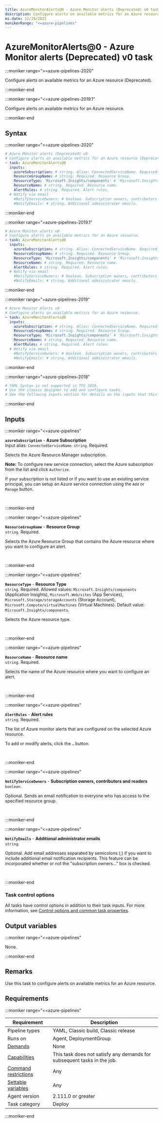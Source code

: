 ```yaml
---
title: AzureMonitorAlerts@0 - Azure Monitor alerts (Deprecated) v0 task
description: Configure alerts on available metrics for an Azure resource (Deprecated).
ms.date: 12/19/2022
monikerRange: "<=azure-pipelines"
---
```


# AzureMonitorAlerts@0 - Azure Monitor alerts (Deprecated) v0 task

<!-- :::description::: -->
:::moniker range=">=azure-pipelines-2020"

<!-- :::editable-content name="description"::: -->
Configure alerts on available metrics for an Azure resource (Deprecated).
<!-- :::editable-content-end::: -->

:::moniker-end

:::moniker range="<=azure-pipelines-2019.1"

<!-- :::editable-content name="description"::: -->
Configure alerts on available metrics for an Azure resource.
<!-- :::editable-content-end::: -->

:::moniker-end
<!-- :::description-end::: -->

<!-- :::syntax::: -->
## Syntax

:::moniker range=">=azure-pipelines-2020"

```yaml
# Azure Monitor alerts (Deprecated) v0
# Configure alerts on available metrics for an Azure resource (Deprecated).
- task: AzureMonitorAlerts@0
  inputs:
    azureSubscription: # string. Alias: ConnectedServiceName. Required. Azure Subscription. 
    ResourceGroupName: # string. Required. Resource Group. 
    ResourceType: 'Microsoft.Insights/components' # 'Microsoft.Insights/components' | 'Microsoft.Web/sites' | 'Microsoft.Storage/storageAccounts' | 'Microsoft.Compute/virtualMachines'. Required. Resource Type. Default: Microsoft.Insights/components.
    ResourceName: # string. Required. Resource name. 
    AlertRules: # string. Required. Alert rules. 
  # Notify via email
    #NotifyServiceOwners: # boolean. Subscription owners, contributors and readers. 
    #NotifyEmails: # string. Additional administrator emails.
```

:::moniker-end

:::moniker range="=azure-pipelines-2019.1"

```yaml
# Azure Monitor alerts v0
# Configure alerts on available metrics for an Azure resource.
- task: AzureMonitorAlerts@0
  inputs:
    azureSubscription: # string. Alias: ConnectedServiceName. Required. Azure Subscription. 
    ResourceGroupName: # string. Required. Resource Group. 
    ResourceType: 'Microsoft.Insights/components' # 'Microsoft.Insights/components' | 'Microsoft.Web/sites' | 'Microsoft.Storage/storageAccounts' | 'Microsoft.Compute/virtualMachines'. Required. Resource Type. Default: Microsoft.Insights/components.
    ResourceName: # string. Required. Resource name. 
    AlertRules: # string. Required. Alert rules. 
  # Notify via email
    #NotifyServiceOwners: # boolean. Subscription owners, contributors and readers. 
    #NotifyEmails: # string. Additional administrator emails.
```

:::moniker-end

:::moniker range="=azure-pipelines-2019"

```yaml
# Azure Monitor Alerts v0
# Configure alerts on available metrics for an Azure resource.
- task: AzureMonitorAlerts@0
  inputs:
    azureSubscription: # string. Alias: ConnectedServiceName. Required. Azure Subscription. 
    ResourceGroupName: # string. Required. Resource Group. 
    ResourceType: 'Microsoft.Insights/components' # 'Microsoft.Insights/components' | 'Microsoft.Web/sites' | 'Microsoft.Storage/storageAccounts' | 'Microsoft.Compute/virtualMachines'. Required. Resource Type. Default: Microsoft.Insights/components.
    ResourceName: # string. Required. Resource name. 
    AlertRules: # string. Required. Alert rules. 
  # Notify via email
    #NotifyServiceOwners: # boolean. Subscription owners, contributors and readers. 
    #NotifyEmails: # string. Additional administrator emails.
```

:::moniker-end

:::moniker range="=azure-pipelines-2018"

```yaml
# YAML Syntax is not supported in TFS 2018.
# Use the classic designer to add and configure tasks.
# See the following Inputs section for details on the inputs that this task supports.
```

:::moniker-end
<!-- :::syntax-end::: -->

<!-- :::inputs::: -->
## Inputs

<!-- :::item name="azureSubscription"::: -->
:::moniker range="<=azure-pipelines"

**`azureSubscription`** - **Azure Subscription**<br>
Input alias: `ConnectedServiceName`. `string`. Required.<br>
<!-- :::editable-content name="helpMarkDown"::: -->
Selects the Azure Resource Manager subscription.

**Note:** To configure new service connection, select the Azure subscription from the list and click `Authorize`.

If your subscription is not listed or if you want to use an existing service principal, you can setup an Azure service connection using the `Add` or `Manage` button.
<!-- :::editable-content-end::: -->
<br>

:::moniker-end
<!-- :::item-end::: -->
<!-- :::item name="ResourceGroupName"::: -->
:::moniker range="<=azure-pipelines"

**`ResourceGroupName`** - **Resource Group**<br>
`string`. Required.<br>
<!-- :::editable-content name="helpMarkDown"::: -->
Selects the Azure Resource Group that contains the Azure resource where you want to configure an alert.
<!-- :::editable-content-end::: -->
<br>

:::moniker-end
<!-- :::item-end::: -->
<!-- :::item name="ResourceType"::: -->
:::moniker range="<=azure-pipelines"

**`ResourceType`** - **Resource Type**<br>
`string`. Required. Allowed values: `Microsoft.Insights/components` (Application Insights), `Microsoft.Web/sites` (App Services), `Microsoft.Storage/storageAccounts` (Storage Account), `Microsoft.Compute/virtualMachines` (Virtual Machines). Default value: `Microsoft.Insights/components`.<br>
<!-- :::editable-content name="helpMarkDown"::: -->
Selects the Azure resource type.
<!-- :::editable-content-end::: -->
<br>

:::moniker-end
<!-- :::item-end::: -->
<!-- :::item name="ResourceName"::: -->
:::moniker range="<=azure-pipelines"

**`ResourceName`** - **Resource name**<br>
`string`. Required.<br>
<!-- :::editable-content name="helpMarkDown"::: -->
Selects the name of the Azure resource where you want to configure an alert.
<!-- :::editable-content-end::: -->
<br>

:::moniker-end
<!-- :::item-end::: -->
<!-- :::item name="AlertRules"::: -->
:::moniker range="<=azure-pipelines"

**`AlertRules`** - **Alert rules**<br>
`string`. Required.<br>
<!-- :::editable-content name="helpMarkDown"::: -->
The list of Azure monitor alerts that are configured on the selected Azure resource.

To add or modify alerts, click the `…` button.
<!-- :::editable-content-end::: -->
<br>

:::moniker-end
<!-- :::item-end::: -->
<!-- :::item name="NotifyServiceOwners"::: -->
:::moniker range="<=azure-pipelines"

**`NotifyServiceOwners`** - **Subscription owners, contributors and readers**<br>
`boolean`.<br>
<!-- :::editable-content name="helpMarkDown"::: -->
Optional. Sends an email notification to everyone who has access to the specified resource group.
<!-- :::editable-content-end::: -->
<br>

:::moniker-end
<!-- :::item-end::: -->
<!-- :::item name="NotifyEmails"::: -->
:::moniker range="<=azure-pipelines"

**`NotifyEmails`** - **Additional administrator emails**<br>
`string`.<br>
<!-- :::editable-content name="helpMarkDown"::: -->
Optional. Add email addresses separated by semicolons (;) if you want to include additional email notification recipients. This feature can be incorporated whether or not the "subscription owners..." box is checked.
<!-- :::editable-content-end::: -->
<br>

:::moniker-end
<!-- :::item-end::: -->

### Task control options

All tasks have control options in addition to their task inputs. For more information, see [Control options and common task properties](/azure/devops/pipelines/yaml-schema/steps-task#common-task-properties).
<!-- :::inputs-end::: -->

<!-- :::outputVariables::: -->
## Output variables

:::moniker range="<=azure-pipelines"

None.

:::moniker-end
<!-- :::outputVariables-end::: -->

<!-- :::remarks::: -->
<!-- :::editable-content name="remarks"::: -->
## Remarks

Use this task to configure alerts on available metrics for an Azure resource.
<!-- :::editable-content-end::: -->
<!-- :::remarks-end::: -->

<!-- :::examples::: -->
<!-- :::editable-content name="examples"::: -->
<!-- :::editable-content-end::: -->
<!-- :::examples-end::: -->

<!-- :::properties::: -->
## Requirements

:::moniker range="<=azure-pipelines"

| Requirement | Description |
|-------------|-------------|
| Pipeline types | YAML, Classic build, Classic release |
| Runs on | Agent, DeploymentGroup |
| [Demands](/azure/devops/pipelines/process/demands) | None |
| [Capabilities](/azure/devops/pipelines/agents/agents#capabilities) | This task does not satisfy any demands for subsequent tasks in the job. |
| [Command restrictions](/azure/devops/pipelines/security/templates#agent-logging-command-restrictions) | Any |
| [Settable variables](/azure/devops/pipelines/security/templates#agent-logging-command-restrictions) | Any |
| Agent version |  2.111.0 or greater |
| Task category | Deploy |

:::moniker-end
<!-- :::properties-end::: -->

<!-- :::see-also::: -->
<!-- :::editable-content name="seeAlso"::: -->
<!-- :::editable-content-end::: -->
<!-- :::see-also-end::: -->
